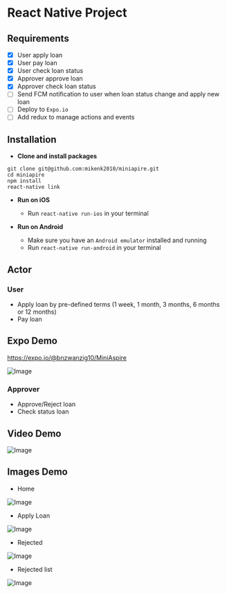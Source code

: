 # React Native Project

## Requirements
- [x] User apply loan
- [x] User pay loan
- [x] User check loan status
- [x] Approver approve loan
- [x] Approver check loan status
- [ ] Send FCM notification to user when loan status change and apply new loan
- [ ] Deploy to `Expo.io`
- [ ] Add redux to manage actions and events

## Installation

*	**Clone and install packages**
```
git clone git@github.com:mikenk2010/miniapire.git
cd miniapire
npm install
react-native link
```

*	**Run on iOS**
	*	Run `react-native run-ios` in your terminal

*	**Run on Android**
	*	Make sure you have an `Android emulator` installed and running
	*	Run `react-native run-android` in your terminal

## Actor
### User
- Apply loan by pre-defined terms (1 week, 1 month, 3 months, 6 months or 12 months)
- Pay loan

## Expo Demo
https://expo.io/@bnzwanzig10/MiniAspire

![Image](https://i.imgur.com/i4IoMss.png)

### Approver
- Approve/Reject loan 
- Check status loan


## Video Demo
![Image](miniaspire.gif)

## Images Demo
- Home

![Image](https://i.imgur.com/ab7B5Er.png)

- Apply Loan

![Image](https://i.imgur.com/8QSKN90.png)

- Rejected

![Image](https://i.imgur.com/TJiXu4V.png)

- Rejected list

![Image](https://i.imgur.com/OzWB3vk.png)

